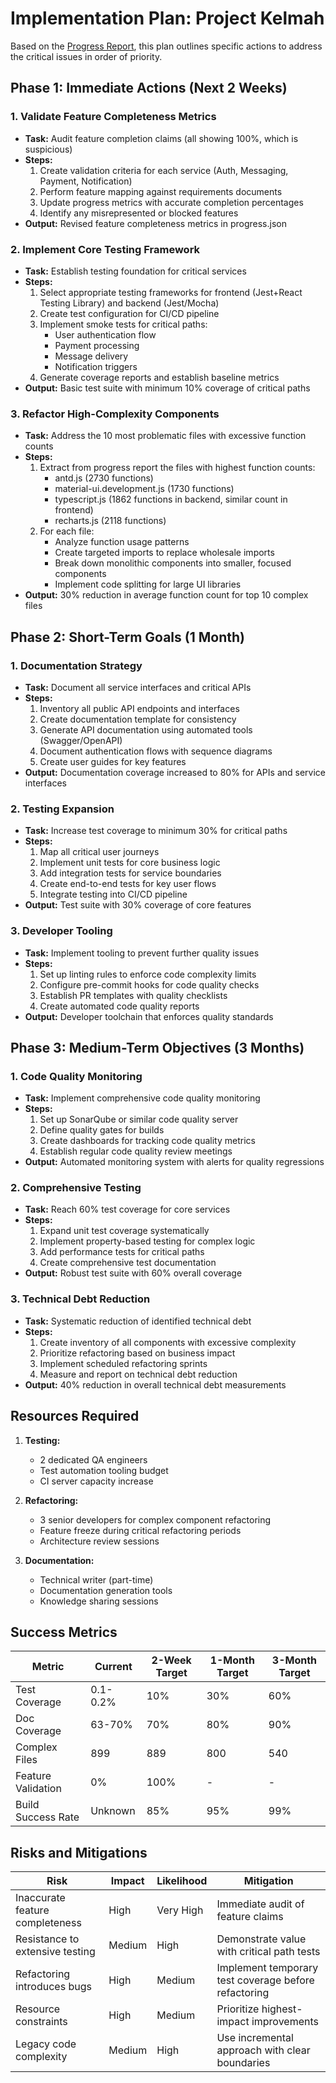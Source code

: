 # Implementation Plan: Project Kelmah

Based on the [Progress Report](./progress-report.md), this plan outlines specific actions to address the critical issues in order of priority.

## Phase 1: Immediate Actions (Next 2 Weeks)

### 1. Validate Feature Completeness Metrics
- **Task:** Audit feature completion claims (all showing 100%, which is suspicious)
- **Steps:**
  1. Create validation criteria for each service (Auth, Messaging, Payment, Notification)
  2. Perform feature mapping against requirements documents
  3. Update progress metrics with accurate completion percentages
  4. Identify any misrepresented or blocked features
- **Output:** Revised feature completeness metrics in progress.json

### 2. Implement Core Testing Framework
- **Task:** Establish testing foundation for critical services
- **Steps:**
  1. Select appropriate testing frameworks for frontend (Jest+React Testing Library) and backend (Jest/Mocha)
  2. Create test configuration for CI/CD pipeline
  3. Implement smoke tests for critical paths:
     - User authentication flow
     - Payment processing
     - Message delivery
     - Notification triggers
  4. Generate coverage reports and establish baseline metrics
- **Output:** Basic test suite with minimum 10% coverage of critical paths

### 3. Refactor High-Complexity Components
- **Task:** Address the 10 most problematic files with excessive function counts
- **Steps:**
  1. Extract from progress report the files with highest function counts:
     - antd.js (2730 functions)
     - material-ui.development.js (1730 functions)
     - typescript.js (1862 functions in backend, similar count in frontend)
     - recharts.js (2118 functions)
  2. For each file:
     - Analyze function usage patterns
     - Create targeted imports to replace wholesale imports
     - Break down monolithic components into smaller, focused components
     - Implement code splitting for large UI libraries
- **Output:** 30% reduction in average function count for top 10 complex files

## Phase 2: Short-Term Goals (1 Month)

### 1. Documentation Strategy
- **Task:** Document all service interfaces and critical APIs
- **Steps:**
  1. Inventory all public API endpoints and interfaces
  2. Create documentation template for consistency
  3. Generate API documentation using automated tools (Swagger/OpenAPI)
  4. Document authentication flows with sequence diagrams
  5. Create user guides for key features
- **Output:** Documentation coverage increased to 80% for APIs and service interfaces

### 2. Testing Expansion
- **Task:** Increase test coverage to minimum 30% for critical paths
- **Steps:**
  1. Map all critical user journeys
  2. Implement unit tests for core business logic 
  3. Add integration tests for service boundaries
  4. Create end-to-end tests for key user flows
  5. Integrate testing into CI/CD pipeline
- **Output:** Test suite with 30% coverage of core features

### 3. Developer Tooling
- **Task:** Implement tooling to prevent further quality issues
- **Steps:**
  1. Set up linting rules to enforce code complexity limits
  2. Configure pre-commit hooks for code quality checks
  3. Establish PR templates with quality checklists
  4. Create automated code quality reports
- **Output:** Developer toolchain that enforces quality standards

## Phase 3: Medium-Term Objectives (3 Months)

### 1. Code Quality Monitoring
- **Task:** Implement comprehensive code quality monitoring
- **Steps:**
  1. Set up SonarQube or similar code quality server
  2. Define quality gates for builds
  3. Create dashboards for tracking code quality metrics
  4. Establish regular code quality review meetings
- **Output:** Automated monitoring system with alerts for quality regressions

### 2. Comprehensive Testing
- **Task:** Reach 60% test coverage for core services
- **Steps:**
  1. Expand unit test coverage systematically
  2. Implement property-based testing for complex logic
  3. Add performance tests for critical paths
  4. Create comprehensive test documentation
- **Output:** Robust test suite with 60% overall coverage

### 3. Technical Debt Reduction
- **Task:** Systematic reduction of identified technical debt
- **Steps:**
  1. Create inventory of all components with excessive complexity
  2. Prioritize refactoring based on business impact
  3. Implement scheduled refactoring sprints
  4. Measure and report on technical debt reduction
- **Output:** 40% reduction in overall technical debt measurements

## Resources Required

1. **Testing:**
   - 2 dedicated QA engineers
   - Test automation tooling budget
   - CI server capacity increase

2. **Refactoring:**
   - 3 senior developers for complex component refactoring
   - Feature freeze during critical refactoring periods
   - Architecture review sessions

3. **Documentation:**
   - Technical writer (part-time)
   - Documentation generation tools
   - Knowledge sharing sessions

## Success Metrics

| Metric | Current | 2-Week Target | 1-Month Target | 3-Month Target |
|--------|---------|---------------|---------------|----------------|
| Test Coverage | 0.1-0.2% | 10% | 30% | 60% |
| Doc Coverage | 63-70% | 70% | 80% | 90% |
| Complex Files | 899 | 889 | 800 | 540 |
| Feature Validation | 0% | 100% | - | - |
| Build Success Rate | Unknown | 85% | 95% | 99% |

## Risks and Mitigations

| Risk | Impact | Likelihood | Mitigation |
|------|--------|------------|------------|
| Inaccurate feature completeness | High | Very High | Immediate audit of feature claims |
| Resistance to extensive testing | Medium | High | Demonstrate value with critical path tests |
| Refactoring introduces bugs | High | Medium | Implement temporary test coverage before refactoring |
| Resource constraints | High | Medium | Prioritize highest-impact improvements |
| Legacy code complexity | Medium | High | Use incremental approach with clear boundaries | 